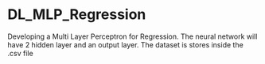 # DL_MLP_Regression
Developing a Multi Layer Perceptron for Regression. The neural network will have 2 hidden layer and an output layer. The dataset is stores inside the .csv file
